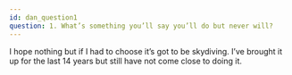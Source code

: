 ```yaml
---
id: dan_question1
question: 1. What’s something you’ll say you’ll do but never will?
---
```


I hope nothing but if I had to choose it’s got to be skydiving. I’ve brought it up for the last 14 years but still have not come close to doing it.
